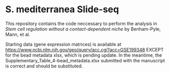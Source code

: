 # S. mediterranea Slide-seq

This repository contains the code neccessary to perform the analysis in _Stem cell regulation without a contact-dependent niche_ by Benham-Pyle, Mann, et al.

Starting data (gene expression matrices) is available at https://www.ncbi.nlm.nih.gov/geo/query/acc.cgi?acc=GSE199348 EXCEPT for the bead metadata xlsx, which is pending update. In the meantime, the Supplementary_Table_4-bead_metadata.xlsx submitted with the manuscript is correct and should be substituted.

